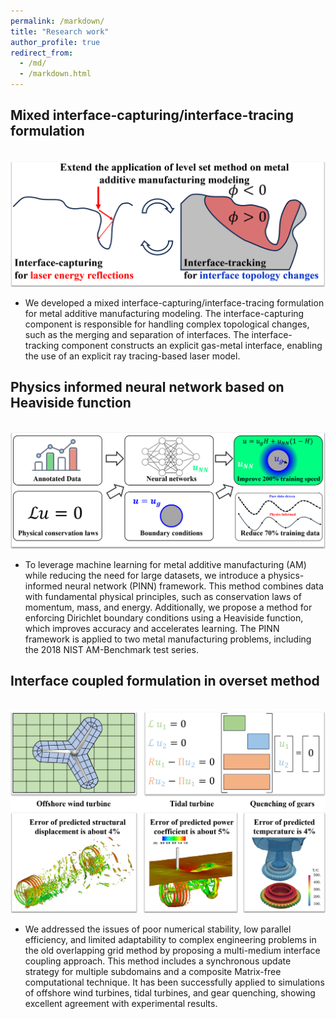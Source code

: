 ```yaml
---
permalink: /markdown/
title: "Research work"
author_profile: true
redirect_from: 
  - /md/
  - /markdown.html
---
```


## Mixed interface-capturing/interface-tracing formulation
<br/><img src='/images/Metal_AM_modeling_framework.png'>

* We developed a mixed interface-capturing/interface-tracing formulation for metal additive manufacturing modeling. The interface-capturing component is responsible for handling complex topological changes, such as the merging and separation of interfaces. The interface-tracking component constructs an explicit gas-metal interface, enabling the use of an explicit ray tracing-based laser model.

## Physics informed neural network based on Heaviside function
<br/><img src='/images/PINN_structure.png'>
* To leverage machine learning for metal additive manufacturing (AM) while reducing the need for large datasets, we introduce a physics-informed neural network (PINN) framework. This method combines data with fundamental physical principles, such as conservation laws of momentum, mass, and energy. Additionally, we propose a method for enforcing Dirichlet boundary conditions using a Heaviside function, which improves accuracy and accelerates learning. The PINN framework is applied to two metal manufacturing problems, including the 2018 NIST AM-Benchmark test series.

## Interface coupled formulation in overset method
<br/><img src='/images/Overset_formulation.png'>
* We addressed the issues of poor numerical stability, low parallel efficiency, and limited adaptability to complex engineering problems in the old overlapping grid method by proposing a multi-medium interface coupling approach. This method includes a synchronous update strategy for multiple subdomains and a composite Matrix-free computational technique. It has been successfully applied to simulations of offshore wind turbines, tidal turbines, and gear quenching, showing excellent agreement with experimental results.
